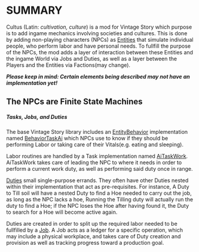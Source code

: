# SUMMARY

Cultus (Latin: *cultivation, culture*) is a mod for Vintage Story which purpose is to add ingame mechanics involving societies and cultures.
This is done by adding non-playing characters (NPCs) as [Entities](https://apidocs.vintagestory.at/api/Vintagestory.API.Common.EntityAgent.html) that simulate individual people, who perform labor and have personal needs. To fullfill the purpose of the NPCs, the mod adds a layer of interaction between these Entities and the ingame World via Jobs and Duties, as well as a layer between the Players and the Entities via Factions(may change).

***Please keep in mind: Certain elements being described may not have an implementation yet!***

## The NPCs are Finite State Machines

##### Tasks, Jobs, and Duties

The base Vintage Story library includes an [EntityBehavior](https://apidocs.vintagestory.at/api/Vintagestory.API.Common.Entities.EntityBehavior.html) implementation named [BehaviorTaskAi](https://github.com/anegostudios/vsessentialsmod/blob/master/Entity/AI/Task/BehaviorTaskAI.cs) which NPCs use to know if they should be performing Labor or taking care of their Vitals(e.g. eating and sleeping). 

Labor routines are handled by a Task implementation named [AiTaskWork](https://github.com/tylermcwilliams/dominions/blob/master/mods/cultus/src/NPC/Tasks/AiTaskWork.cs).
AiTaskWork takes care of leading the NPC to where it needs in order to perform a current work duty, as well as performing said duty once in range. 

[Duties](https://github.com/tylermcwilliams/dominions/blob/master/mods/cultus/src/Work/Duties/IDuty.cs) small single-purpose errands. They often have other Duties nested within
their implementation that act as pre-requisites. For instance, A Duty to Till soil will have a nested Duty to find a Hoe needed to carry out the job, as long as the NPC lacks
a hoe, Running the Tilling duty will actually run the duty to find a Hoe; if the NPC loses the Hoe after having found it, the Duty to search for a Hoe will become active again.

Duties are created in order to split up the required labor needed to be fullfilled by a [Job](https://github.com/tylermcwilliams/dominions/tree/master/mods/cultus/src/Work/Jobs).
A Job acts as a ledger for a specific operation, which may include a physical workplace, and takes care of Duty creation and provision as well as tracking progress toward a production goal.


